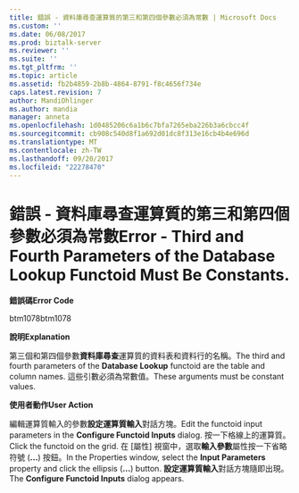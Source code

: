 ```yaml
---
title: 錯誤 - 資料庫尋查運算質的第三和第四個參數必須為常數 | Microsoft Docs
ms.custom: ''
ms.date: 06/08/2017
ms.prod: biztalk-server
ms.reviewer: ''
ms.suite: ''
ms.tgt_pltfrm: ''
ms.topic: article
ms.assetid: fb2b4859-2b8b-4864-8791-f8c4656f734e
caps.latest.revision: 7
author: MandiOhlinger
ms.author: mandia
manager: anneta
ms.openlocfilehash: 1d0485206c6a1b6c7bfa7265eba226b3a6cbcc4f
ms.sourcegitcommit: cb908c540d8f1a692d01dc8f313e16cb4b4e696d
ms.translationtype: MT
ms.contentlocale: zh-TW
ms.lasthandoff: 09/20/2017
ms.locfileid: "22278470"
---
```

# <a name="error---third-and-fourth-parameters-of-the-database-lookup-functoid-must-be-constants"></a><span data-ttu-id="bccd5-103">錯誤 - 資料庫尋查運算質的第三和第四個參數必須為常數</span><span class="sxs-lookup"><span data-stu-id="bccd5-103">Error - Third and Fourth Parameters of the Database Lookup Functoid Must Be Constants.</span></span>
<span data-ttu-id="bccd5-104">**錯誤碼**</span><span class="sxs-lookup"><span data-stu-id="bccd5-104">**Error Code**</span></span>  
  
 <span data-ttu-id="bccd5-105">btm1078</span><span class="sxs-lookup"><span data-stu-id="bccd5-105">btm1078</span></span>  
  
 <span data-ttu-id="bccd5-106">**說明**</span><span class="sxs-lookup"><span data-stu-id="bccd5-106">**Explanation**</span></span>  
  
 <span data-ttu-id="bccd5-107">第三個和第四個參數**資料庫尋查**運算質的資料表和資料行的名稱。</span><span class="sxs-lookup"><span data-stu-id="bccd5-107">The third and fourth parameters of the **Database Lookup** functoid are the table and column names.</span></span> <span data-ttu-id="bccd5-108">這些引數必須為常數值。</span><span class="sxs-lookup"><span data-stu-id="bccd5-108">These arguments must be constant values.</span></span>  
  
 <span data-ttu-id="bccd5-109">**使用者動作**</span><span class="sxs-lookup"><span data-stu-id="bccd5-109">**User Action**</span></span>  
  
 <span data-ttu-id="bccd5-110">編輯運算質輸入的參數**設定運算質輸入**對話方塊。</span><span class="sxs-lookup"><span data-stu-id="bccd5-110">Edit the functoid input parameters in the **Configure Functoid Inputs** dialog.</span></span> <span data-ttu-id="bccd5-111">按一下格線上的運算質。</span><span class="sxs-lookup"><span data-stu-id="bccd5-111">Click the functoid on the grid.</span></span> <span data-ttu-id="bccd5-112">在 [屬性] 視窗中，選取**輸入參數**屬性按一下省略符號 (**...**) 按鈕。</span><span class="sxs-lookup"><span data-stu-id="bccd5-112">In the Properties window, select the **Input Parameters** property and click the ellipsis (**…**) button.</span></span> <span data-ttu-id="bccd5-113">**設定運算質輸入**對話方塊隨即出現。</span><span class="sxs-lookup"><span data-stu-id="bccd5-113">The **Configure Functoid Inputs** dialog appears.</span></span>